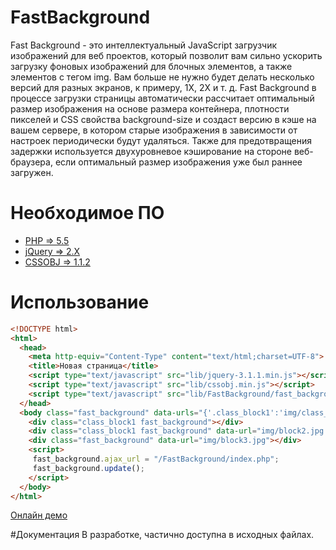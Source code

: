 # FastBackground
Fast Background - это интеллектуальный JavaScript загрузчик изображений для веб проектов, который позволит вам сильно ускорить загрузку фоновых изображений для блочных элементов, а также элементов с тегом img. Вам больше не нужно будет делать несколько версий для разных экранов, к примеру, 1X, 2X и т. д. Fast Background в процессе загрузки страницы автоматически рассчитает оптимальный размер изображения на основе размера контейнера, плотности пикселей и CSS свойства background-size и создаст версию в кэше на вашем сервере, в котором старые изображения в зависимости от настроек периодически будут удаляться. Также для предотвращения задержки используется двухуровневое кэширование на стороне веб-браузера, если оптимальный размер изображения уже был раннее загружен.
# Необходимое  ПО
 - [PHP => 5.5](http://php.net/) 
 - [jQuery => 2.X](https://jquery.com/)
 - [CSSOBJ  => 1.1.2](https://github.com/cssobj/cssobj#cssobj-)
 
# Использование
```html
<!DOCTYPE html>
<html>
  <head>
    <meta http-equiv="Content-Type" content="text/html;charset=UTF-8">
    <title>Новая страница</title>
    <script type="text/javascript" src="lib/jquery-3.1.1.min.js"></script>
    <script type="text/javascript" src="lib/cssobj.min.js"></script>
    <script type="text/javascript" src="lib/FastBackground/fast_background.min.js"></script>
  </head>
  <body class="fast_background" data-urls="{'.class_block1':'img/class_block1.jpg'}">
    <div class="class_block1 fast_background"></div>
    <div class="class_block1 fast_background" data-url="img/block2.jpg !important"></div>
    <div class="fast_background" data-url="img/block3.jpg"></div>
    <script>
     fast_background.ajax_url = "/FastBackground/index.php";
     fast_background.update();
    </script>
  </body>
</html>
```
[Онлайн демо](http://showyweb.ru/) 

#Документация
В разработке, частично доступна в исходных файлах.
